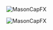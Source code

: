 ![MasonCapFX](https://www.tradingview.com/x/UQ75lTtf/ "MasonCapFX")

![MasonCapFX](https://www.tradingview.com/x/iNhyvD9Z/ "MasonCapFX")

